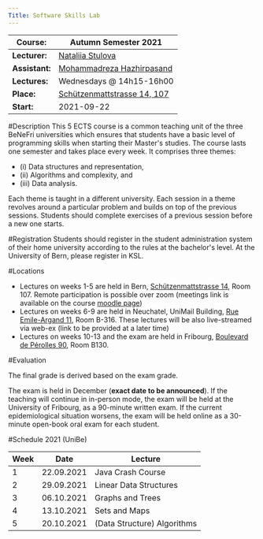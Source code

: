 ```yaml
---
Title: Software Skills Lab
---
```



|**Course:**|Autumn Semester 2021
|---|---
|**Lecturer:**|[Nataliia Stulova](%base_url%/staff/Nataliia-Stulova)
|**Assistant:**|[Mohammadreza Hazhirpasand](%base_url%/staff/MohammadrezaHazhirpasand)
|**Lectures:**|Wednesdays @ 14h15-16h00
|**Place:**|[Schützenmattstrasse 14, 107](%base_url%/contact/maps)
|**Start:**|2021-09-22


#Description
This 5 ECTS course is a common teaching unit of the three BeNeFri universities which ensures that students have a basic level of programming skills when starting their Master's studies. The course lasts one semester and takes place every week. It comprises three themes:

-  (i) Data structures and representation,
-  (ii) Algorithms and complexity, and
-  (iii) Data analysis.

Each theme is taught in a different university. Each session in a theme revolves around a particular problem and builds on top of the previous sessions. Students should complete exercises of a previous session before a new one starts. 

#Registration
Students should register in the student administration system of their home university according to the rules at the bachelor's level. At the University of Bern, please register in KSL.

#Locations


-  Lectures on weeks 1-5 are held in Bern, [Schützenmattstrasse 14](http://scg.unibe.ch/contact/maps?_s=YB3O_hbhFkep2tbN&_k=t4PDv_ra&_n&18), Room 107. Remote participation is possible over zoom (meetings link is available on the course [moodle page](https://moodle.unine.ch/course/view.php?id=6845))
-  Lectures on weeks 6-9 are held in Neuchatel, UniMail Building, [Rue Emile-Argand 11](https://goo.gl/maps/53kT1mWwyEDcY3Ch9), Room B-316. These lectures will be also live-streamed via web-ex (link to be provided at a later time)
-  Lectures on weeks 10-13 and the exam are held in Fribourg, [Boulevard de Pérolles 90](https://goo.gl/maps/KfvqLjn3awewFnT96), Room B130.

#Evaluation

The final grade is derived based on the exam grade.

The exam is held in December (**exact date to be announced**). If the teaching will continue in in-person mode, the exam will be held at the University of Fribourg, as a 90-minute written exam. If the current epidemiological situation worsens, the exam will be held online as a 30-minute open-book oral exam for each student.

#Schedule 2021 (UniBe)

|**Week**	|	**Date**		|	**Lecture**
|---|---|---
|	1	|	22.09.2021		|	Java Crash Course
|	2	|	29.09.2021	     	|	Linear Data Structures
|	3	|	06.10.2021		|	Graphs and Trees
|	4	|	13.10.2021		|	Sets and Maps
|	5	|	20.10.2021		|	(Data Structure) Algorithms
